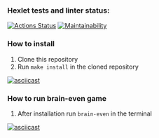 ### Hexlet tests and linter status:
[![Actions Status](https://github.com/Paspr/frontend-project-44/workflows/hexlet-check/badge.svg)](https://github.com/Paspr/frontend-project-44/actions)
[![Maintainability](https://api.codeclimate.com/v1/badges/e3a248f767d87559cd86/maintainability)](https://codeclimate.com/github/Paspr/frontend-project-44/maintainability)

### How to install  
1. Clone this repository
2. Run `make install` in the cloned repository  

[![asciicast](https://asciinema.org/a/NBCrZHTf4DJIRLW2clpkJPInB.svg)](https://asciinema.org/a/NBCrZHTf4DJIRLW2clpkJPInB)

### How to run brain-even game  

1. After installation run `brain-even` in the terminal  

[![asciicast](https://asciinema.org/a/KK4iuX68K3XdxrUzPD19FRK3H.svg)](https://asciinema.org/a/KK4iuX68K3XdxrUzPD19FRK3H)
